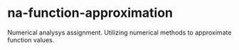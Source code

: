# na-function-approximation
Numerical analysys assignment. Utilizing numerical methods to approximate function values.
